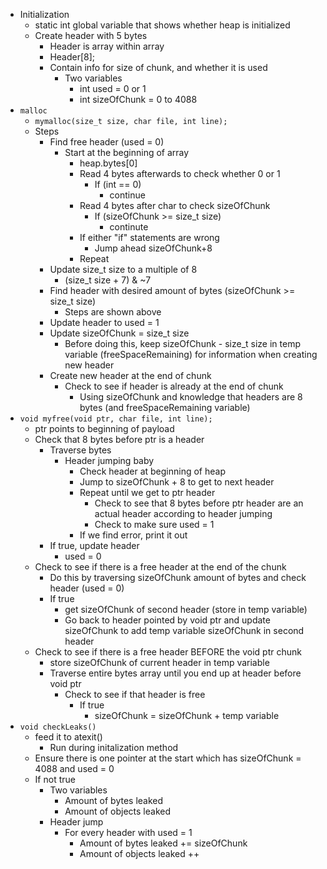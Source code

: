 - Initialization
	- static int global variable that shows whether heap is initialized
	- Create header with 5 bytes
		- Header is array within array
		- Header[8];
		- Contain info for size of chunk, and whether it is used
			- Two variables
				- int used = 0 or 1
				- int sizeOfChunk = 0 to 4088
- `malloc`
	- `mymalloc(size_t size, char file, int line);`
	- Steps
		- Find free header (used = 0)
			- Start at the beginning of array
				- heap.bytes[0]
				- Read 4 bytes afterwards to check whether 0 or 1
					- If (int == 0) 
						- continue
				- Read 4 bytes after char to check sizeOfChunk
					- If (sizeOfChunk >= size_t size) 
						- continute
				- If either "if" statements are wrong
					- Jump ahead sizeOfChunk+8
				- Repeat
		- Update size_t size to a multiple of 8
			- (size_t size + 7) & ~7
		- Find header with desired amount of bytes (sizeOfChunk >= size_t size)
			- Steps are shown above
		- Update header to used = 1
		- Update sizeOfChunk = size_t size
			- Before doing this, keep sizeOfChunk - size_t size in temp variable (freeSpaceRemaining) for information when creating new header
		- Create new header at the end of chunk
			- Check to see if header is already at the end of chunk
				- Using sizeOfChunk and knowledge that headers are 8 bytes (and freeSpaceRemaining variable)
- `void myfree(void ptr, char file, int line);`
	- ptr points to beginning of payload
	- Check that 8 bytes before ptr is a header
		- Traverse bytes
			- Header jumping baby
				- Check header at beginning of heap
				- Jump to sizeOfChunk + 8 to get to next header
				- Repeat until we get to ptr header
					- Check to see that 8 bytes before ptr header are an actual header according to header jumping
					- Check to make sure used = 1
				- If we find error, print it out
		- If true, update header
			- used = 0
	- Check to see if there is a free header at the end of the chunk
		- Do this by traversing sizeOfChunk amount of bytes and check header (used = 0)
		- If true
			- get sizeOfChunk of second header (store in temp variable)
			- Go back to header pointed by void ptr and update sizeOfChunk to add temp variable sizeOfChunk in second header
	- Check to see if there is a free header BEFORE the void ptr chunk
		- store sizeOfChunk of current header in temp variable
		- Traverse entire bytes array until you end up at header before void ptr
			- Check to see if that header is free
				- If true
					- sizeOfChunk = sizeOfChunk + temp variable
- `void checkLeaks()`
	- feed it to atexit()
		- Run during initalization method
	- Ensure there is one pointer at the start which has sizeOfChunk = 4088 and used = 0
	- If not true
		- Two variables
			- Amount of bytes leaked
			- Amount of objects leaked
		- Header jump
			- For every header with used = 1
				- Amount of bytes leaked += sizeOfChunk
				- Amount of objects leaked ++